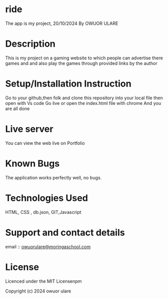 # ride


The app is my project, 20/10/2024
By OWUOR ULARE

# Description

This is my project on a gaming website to which people can advertise there games and and also play the games through provided links by the author

# Setup/Installation Instruction

Go to your github,then folk and clone this repository into your local file then open with Vs code
Go live or open the index.html file with chrome
And you are all done

# Live server

You can view the web live on Portfolio

# Known Bugs

The application works perfectly well, no bugs.

# Technologies Used

HTML, CSS , db.json, GIT,Javascript

# Support and contact details

email :: owuorulare@moringaschool.com

# License

Licenced under the MIT Licensenpm

Copyright (c) 2024 owuor ulare
